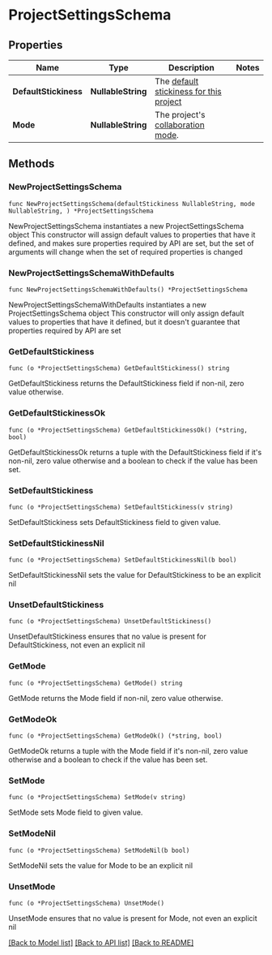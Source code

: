 # ProjectSettingsSchema

## Properties

Name | Type | Description | Notes
------------ | ------------- | ------------- | -------------
**DefaultStickiness** | **NullableString** | The [default stickiness for this project](https://docs.getunleash.io/reference/stickiness#project-default-stickiness) | 
**Mode** | **NullableString** | The project&#39;s [collaboration mode](https://docs.getunleash.io/reference/project-collaboration-mode). | 

## Methods

### NewProjectSettingsSchema

`func NewProjectSettingsSchema(defaultStickiness NullableString, mode NullableString, ) *ProjectSettingsSchema`

NewProjectSettingsSchema instantiates a new ProjectSettingsSchema object
This constructor will assign default values to properties that have it defined,
and makes sure properties required by API are set, but the set of arguments
will change when the set of required properties is changed

### NewProjectSettingsSchemaWithDefaults

`func NewProjectSettingsSchemaWithDefaults() *ProjectSettingsSchema`

NewProjectSettingsSchemaWithDefaults instantiates a new ProjectSettingsSchema object
This constructor will only assign default values to properties that have it defined,
but it doesn't guarantee that properties required by API are set

### GetDefaultStickiness

`func (o *ProjectSettingsSchema) GetDefaultStickiness() string`

GetDefaultStickiness returns the DefaultStickiness field if non-nil, zero value otherwise.

### GetDefaultStickinessOk

`func (o *ProjectSettingsSchema) GetDefaultStickinessOk() (*string, bool)`

GetDefaultStickinessOk returns a tuple with the DefaultStickiness field if it's non-nil, zero value otherwise
and a boolean to check if the value has been set.

### SetDefaultStickiness

`func (o *ProjectSettingsSchema) SetDefaultStickiness(v string)`

SetDefaultStickiness sets DefaultStickiness field to given value.


### SetDefaultStickinessNil

`func (o *ProjectSettingsSchema) SetDefaultStickinessNil(b bool)`

 SetDefaultStickinessNil sets the value for DefaultStickiness to be an explicit nil

### UnsetDefaultStickiness
`func (o *ProjectSettingsSchema) UnsetDefaultStickiness()`

UnsetDefaultStickiness ensures that no value is present for DefaultStickiness, not even an explicit nil
### GetMode

`func (o *ProjectSettingsSchema) GetMode() string`

GetMode returns the Mode field if non-nil, zero value otherwise.

### GetModeOk

`func (o *ProjectSettingsSchema) GetModeOk() (*string, bool)`

GetModeOk returns a tuple with the Mode field if it's non-nil, zero value otherwise
and a boolean to check if the value has been set.

### SetMode

`func (o *ProjectSettingsSchema) SetMode(v string)`

SetMode sets Mode field to given value.


### SetModeNil

`func (o *ProjectSettingsSchema) SetModeNil(b bool)`

 SetModeNil sets the value for Mode to be an explicit nil

### UnsetMode
`func (o *ProjectSettingsSchema) UnsetMode()`

UnsetMode ensures that no value is present for Mode, not even an explicit nil

[[Back to Model list]](../README.md#documentation-for-models) [[Back to API list]](../README.md#documentation-for-api-endpoints) [[Back to README]](../README.md)


